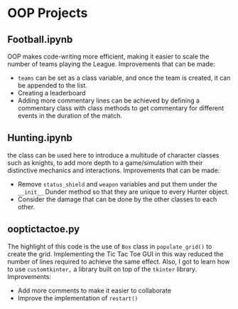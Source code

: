 # OOP Projects

## Football.ipynb
OOP makes code-writing more efficient, making it easier to scale the number of teams playing the League. Improvements that can be made:
- `teams` can be set as a class variable, and once the team is created, it can be appended to the list.
- Creating a leaderboard
- Adding more commentary lines can be achieved by defining a commentary class with class methods to get commentary for different events in the duration of the match.

## Hunting.ipynb
the class can be used here to introduce a multitude of character classes such as knights, to add more depth to a game/simulation with their distinctive mechanics and interactions. Improvements that can be made:
- Remove `status_shield` and `weapon` variables and put them under the `__init__` Dunder method so that they are unique to every Hunter object.
- Consider the damage that can be done by the other classes to each other.

## ooptictactoe.py
The highlight of this code is the use of `Box` class in `populate_grid()` to create the grid. Implementing the Tic Tac Toe GUI in this way reduced the number of lines required to achieve the same effect. Also, I got to learn how to use `customtkinter,` a library built on top of the `tkinter` library. Improvements:
- Add more comments to make it easier to collaborate
- Improve the implementation of `restart()`
